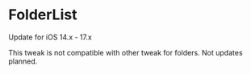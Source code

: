 # FolderList

Update for iOS 14.x - 17.x

This tweak is not compatible with other tweak for folders. Not updates planned.
